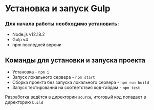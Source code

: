 # Установка и запуск Gulp

### Для начала работы необходимо установить:
* Node.js v12.18.2
* Gulp v4
* npm последней версии

## Команды для установки и запуска проекта
* Установка - `npm i`
* Запуск локального сервера - `npm start`
* Сборка проекта без запуска локального сервера - `npm run build`
* Запуск тестирования на соответствия код-гайдам - `npm test`

Разработка ведётся в директории `source`, итоговый код попадает в директорию `build`
